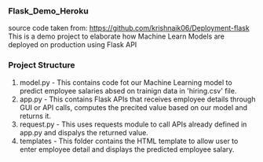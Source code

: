 ### Flask_Demo_Heroku

source code taken from: https://github.com/krishnaik06/Deployment-flask
This is a demo project to elaborate how Machine Learn Models are deployed on production using Flask API

### Project Structure

1. model.py - This contains code fot our Machine Learning model to predict employee salaries absed on trainign data in 'hiring.csv' file.
2. app.py - This contains Flask APIs that receives employee details through GUI or API calls, computes the precited value based on our model and returns it.
3. request.py - This uses requests module to call APIs already defined in app.py and dispalys the returned value.
4. templates - This folder contains the HTML template to allow user to enter employee detail and displays the predicted employee salary.
